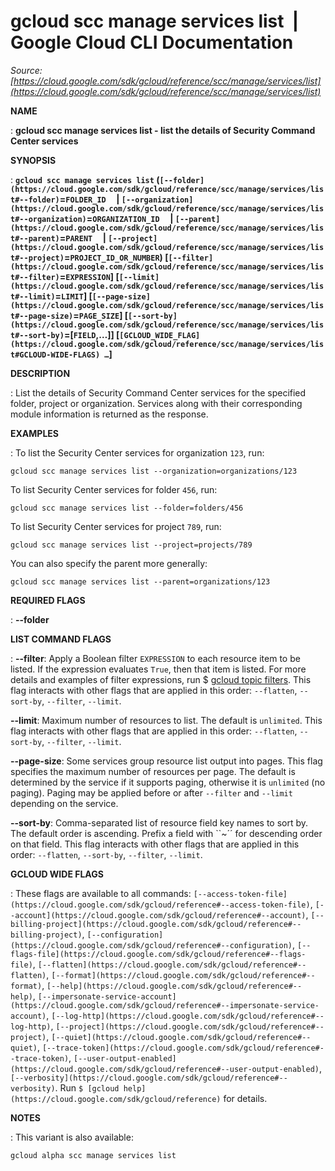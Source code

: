 # gcloud scc manage services list  |  Google Cloud CLI Documentation

*Source: [https://cloud.google.com/sdk/gcloud/reference/scc/manage/services/list](https://cloud.google.com/sdk/gcloud/reference/scc/manage/services/list)*

**NAME**

: **gcloud scc manage services list - list the details of Security Command Center services**

**SYNOPSIS**

: **`gcloud scc manage services list` (`[--folder](https://cloud.google.com/sdk/gcloud/reference/scc/manage/services/list#--folder)`=`FOLDER_ID`     | `[--organization](https://cloud.google.com/sdk/gcloud/reference/scc/manage/services/list#--organization)`=`ORGANIZATION_ID`     | `[--parent](https://cloud.google.com/sdk/gcloud/reference/scc/manage/services/list#--parent)`=`PARENT`     | `[--project](https://cloud.google.com/sdk/gcloud/reference/scc/manage/services/list#--project)`=`PROJECT_ID_OR_NUMBER`) [`[--filter](https://cloud.google.com/sdk/gcloud/reference/scc/manage/services/list#--filter)`=`EXPRESSION`] [`[--limit](https://cloud.google.com/sdk/gcloud/reference/scc/manage/services/list#--limit)`=`LIMIT`] [`[--page-size](https://cloud.google.com/sdk/gcloud/reference/scc/manage/services/list#--page-size)`=`PAGE_SIZE`] [`[--sort-by](https://cloud.google.com/sdk/gcloud/reference/scc/manage/services/list#--sort-by)`=[`FIELD`,…]] [`[GCLOUD_WIDE_FLAG](https://cloud.google.com/sdk/gcloud/reference/scc/manage/services/list#GCLOUD-WIDE-FLAGS) …`]**

**DESCRIPTION**

: List the details of Security Command Center services for the specified folder,
project or organization. Services along with their corresponding module
information is returned as the response.

**EXAMPLES**

: To list the Security Center services for organization `123`, run:

```
gcloud scc manage services list --organization=organizations/123
```

To list Security Center services for folder `456`, run:

```
gcloud scc manage services list --folder=folders/456
```

To list Security Center services for project `789`, run:

```
gcloud scc manage services list --project=projects/789
```

You can also specify the parent more generally:

```
gcloud scc manage services list --parent=organizations/123
```

**REQUIRED FLAGS**

: **--folder**

**LIST COMMAND FLAGS**

: **--filter**:
Apply a Boolean filter `EXPRESSION` to each resource item
to be listed. If the expression evaluates `True`, then that item is
listed. For more details and examples of filter expressions, run $ [gcloud topic filters](https://cloud.google.com/sdk/gcloud/reference/topic/filters). This flag
interacts with other flags that are applied in this order:
`--flatten`, `--sort-by`, `--filter`,
`--limit`.

**--limit**:
Maximum number of resources to list. The default is `unlimited`. This
flag interacts with other flags that are applied in this order:
`--flatten`, `--sort-by`, `--filter`,
`--limit`.

**--page-size**:
Some services group resource list output into pages. This flag specifies the
maximum number of resources per page. The default is determined by the service
if it supports paging, otherwise it is `unlimited` (no paging).
Paging may be applied before or after `--filter` and
`--limit` depending on the service.

**--sort-by**:
Comma-separated list of resource field key names to sort by. The default order
is ascending. Prefix a field with ``~´´ for descending order on that
field. This flag interacts with other flags that are applied in this order:
`--flatten`, `--sort-by`, `--filter`,
`--limit`.

**GCLOUD WIDE FLAGS**

: These flags are available to all commands: `[--access-token-file](https://cloud.google.com/sdk/gcloud/reference#--access-token-file)`,
`[--account](https://cloud.google.com/sdk/gcloud/reference#--account)`, `[--billing-project](https://cloud.google.com/sdk/gcloud/reference#--billing-project)`,
`[--configuration](https://cloud.google.com/sdk/gcloud/reference#--configuration)`,
`[--flags-file](https://cloud.google.com/sdk/gcloud/reference#--flags-file)`,
`[--flatten](https://cloud.google.com/sdk/gcloud/reference#--flatten)`, `[--format](https://cloud.google.com/sdk/gcloud/reference#--format)`, `[--help](https://cloud.google.com/sdk/gcloud/reference#--help)`, `[--impersonate-service-account](https://cloud.google.com/sdk/gcloud/reference#--impersonate-service-account)`,
`[--log-http](https://cloud.google.com/sdk/gcloud/reference#--log-http)`,
`[--project](https://cloud.google.com/sdk/gcloud/reference#--project)`, `[--quiet](https://cloud.google.com/sdk/gcloud/reference#--quiet)`, `[--trace-token](https://cloud.google.com/sdk/gcloud/reference#--trace-token)`, `[--user-output-enabled](https://cloud.google.com/sdk/gcloud/reference#--user-output-enabled)`,
`[--verbosity](https://cloud.google.com/sdk/gcloud/reference#--verbosity)`.
Run `$ [gcloud help](https://cloud.google.com/sdk/gcloud/reference)` for details.

**NOTES**

: This variant is also available:

```
gcloud alpha scc manage services list
```